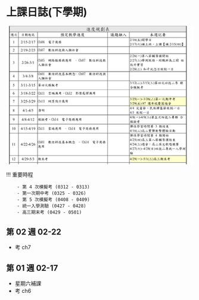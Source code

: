 # 上課日誌(下學期)

![alt 112下學期預計進度](./112_2_進度.png)


!!! 重要時程

        - 第 4 次模擬考 (0312 - 0313)
        - 第一次期中考 (0325 - 0326)
        - 第 5 次模擬考 (0408 - 0409)
        - 統一入學測驗 (0427 - 0428)
        - 高三期末考 (0429 - 0501)

## 第 02 週 02-22

- 考 ch7



## 第 01 週 02-17

- 星期六補課
- 考 ch6

